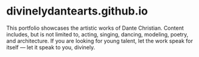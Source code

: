 # divinelydantearts.github.io
This portfolio showcases the artistic works of Dante Christian. Content includes, but is not limited to, acting, singing, dancing, modeling, poetry, and architecture. If you are looking for young talent, let the work speak for itself — let it speak to you, divinely. 

